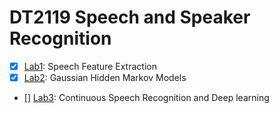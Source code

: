 # DT2119 Speech and Speaker Recognition
- [x] [Lab1](Lab1/): Speech Feature Extraction
- [x] [Lab2](Lab2/): Gaussian Hidden Markov Models
- [] [Lab3](Lab3/): Continuous Speech Recognition and Deep learning
